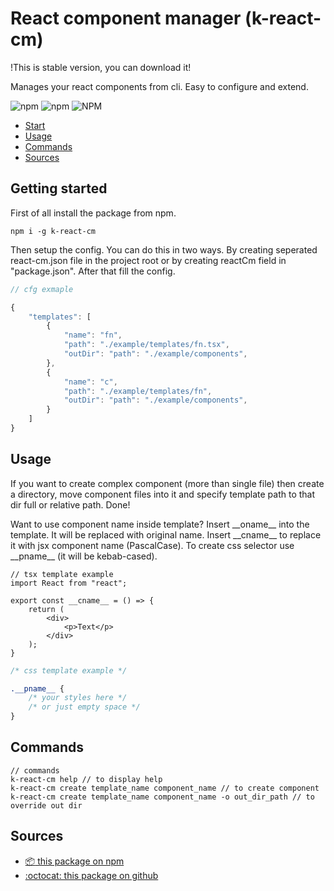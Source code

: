 React component manager (k-react-cm)
===================
!This is stable version, you can download it!

Manages your react components from cli. Easy to configure and extend.

<!-- shileds -->

![npm](https://img.shields.io/npm/v/k-react-cm)
![npm](https://img.shields.io/npm/dm/k-react-cm)
![NPM](https://img.shields.io/npm/l/k-react-cm)

* [Start](#Start)
* [Usage](#Usage)
* [Commands](#Commands)
* [Sources](#Sources)

## Getting started
First of all install the package from npm.

```
npm i -g k-react-cm
```

Then setup the config. You can do this in two ways. By creating seperated react-cm.json file in the project root or by creating reactCm field in "package.json". After that fill the config.

``` ts json
// cfg exmaple

{
    "templates": [
        {
            "name": "fn",
            "path": "./example/templates/fn.tsx",
            "outDir": "path": "./example/components",
        },
        {
            "name": "c",
            "path": "./example/templates/fn",
            "outDir": "path": "./example/components",
        }
    ]
}
```

## Usage
If you want to create complex component (more than single file) then create a directory, move component files into it and specify template path to that dir full or relative path. Done!

Want to use component name inside template? Insert \_\_oname__ into the template. It will be replaced with original name. Insert \_\_cname__ to replace it with jsx component name (PascalCase). To create css selector use \_\_pname__ (it will be kebab-cased).

``` tsx
// tsx template example
import React from "react";

export const __cname__ = () => {
    return (
        <div>
            <p>Text</p>
        </div>
    );
}
```

``` css
/* css template example */

.__pname__ {
    /* your styles here */
    /* or just empty space */
}
```

## Commands
```
// commands
k-react-cm help // to display help
k-react-cm create template_name component_name // to create component
k-react-cm create template_name component_name -o out_dir_path // to override out dir
```

## Sources
- [:package: this package on npm](https://www.npmjs.com/package/k-react-cm)
- [:octocat: this package on github](https://github.com/Kostayne/react-cm)